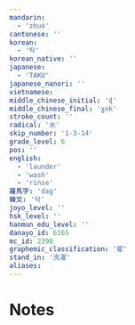```yaml
---
mandarin:
  - 'zhuó'
cantonese: ''
korean:
  - '탁'
korean_native: ''
japanese:
  - 'TAKU'
japanese_nanori: ''
vietnamese:
middle_chinese_initial: 'ɖ'
middle_chinese_final: 'ɣʌk'
stroke_count: ''
radical: '水'
skip_number: '1-3-14'
grade_level: 6
pos: ''
english:
  - 'launder'
  - 'wash'
  - 'rinse'
羅馬字: 'dag'
韓文: '닥'
joyo_level: ''
hsk_level: ''
hanmun_edu_level: ''
danayo_id: 6165
mc_id: 2390
graphemic_classification: '翟'
stand_in: '洗濯'
aliases:
---
```


# Notes
